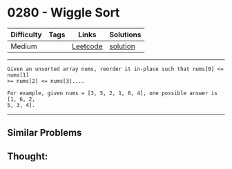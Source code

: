# 0280 - Wiggle Sort

Difficulty  | Tags | Links | Solutions
----------- | ---- | ----- | -----
Medium |  | [Leetcode](https://leetcode.com/problems/wiggle-sort) | [solution](https://leetcode.com/problems/wiggle-sort/solution/)


-----------

```
Given an unsorted array nums, reorder it in-place such that nums[0] <= nums[1]
>= nums[2] <= nums[3]....

For example, given nums = [3, 5, 2, 1, 6, 4], one possible answer is [1, 6, 2,
5, 3, 4].
```

-----------


## Similar Problems




## Thought:
